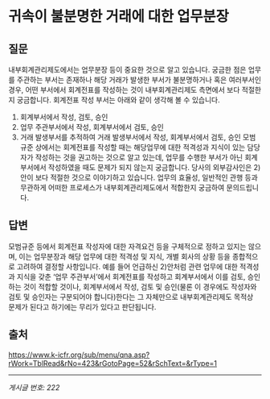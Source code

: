 # 귀속이 불분명한 거래에 대한 업무분장

## 질문
내부회계관리제도에서는 업무분장 등이 중요한 것으로 알고 있습니다. 궁금한 점은 업무를 주관하는 부서는 존재하나 해당 거래가 발생한 부서가 불분명하거나 혹은 여러부서인 경우, 어떤 부서에서 회계전표를 작성하는 것이 내부회계관리제도 측면에서 보다 적절한지 궁금합니다.
회계전표 작성 부서는 아래와 같이 생각해 볼 수 있습니다.
1) 회계부서에서 작성, 검토, 승인
2) 업무 주관부서에서 작성, 회계부서에서 검토, 승인
3) 거래 발생부서를 추적하여 거래 발생부서에서 작성, 회계부서에서 검토, 승인
모범규준 상에서는 회계전표를 작성할 때는 해당업무에 대한 적격성과 지식이 있는 담당자가 작성하는 것을 권고하는 것으로 알고 있는데, 업무를 수행한 부서가 아닌 회계부서에서 작성하였을 때도 문제가 되지 않는지 궁금합니다.
당사의 외부감사인은 2)안이 보다 적절한 것으로 이야기하고 있습니다.
업무의 효율성, 일반적인 관행 등과 무관하게 어떠한 프로세스가 내부회계관리제도에서 적합한지 궁금하여 문의드립니다.

## 답변
모범규준 등에서 회계전표 작성자에 대한 자격요건 등을 구체적으로 정하고 있지는 않으며, 이는 업무분장과 해당 업무에 대한 적격성 및 지식, 개별 회사의 상황 등을 종합적으로 고려하여 결정할 사항입니다. 예를 들어 언급하신 2)안처럼 관련 업무에 대한 적격성과 지식을 갖춘 ‘업무 주관부서’에서 회계전표를 작성하고 회계부서에서 이를 검토, 승인하는 것이 적합할 것이나, 회계부서에서 작성, 검토 및 승인(물론 이 경우에도 작성자와 검토 및 승인자는 구분되어야 합니다)한다는 그 자체만으로 내부회계관리제도 목적상 문제가 된다고 하기에는 무리가 있다고 판단됩니다.

## 출처
https://www.k-icfr.org/sub/menu/qna.asp?rWork=TblRead&rNo=423&rGotoPage=52&rSchText=&rType=1

---
*게시글 번호: 222*
